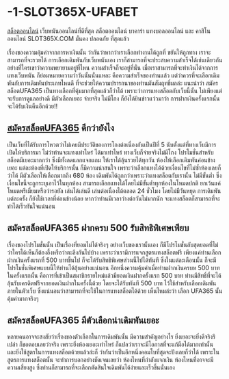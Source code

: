 # -1-SLOT365X-UFABET
<a href="https://slot365x.com">สล็อตออนไลน์</a> เว็บพนันออนไลน์ที่ดีที่สุด สล็อตออนไลน์ บาคาร่า แทงบอลออนไลน์ และ คาสิโนออนไลน์ SLOT365X.COM มั่นคง ปลอดภัย ที่สุดแล้ว

เรื่องของความคุ้มค่าจากการหาเงินนั้น ว่ากันว่าหากว่าเราเลือกทำงานได้ถูกที่ ขยันให้ถูกทาง เราจะสามารถที่จะรวยได้ การเลือกเดิมพันกับเว็บพนันเอง เราก็สามารถที่จะประสบความสำเร็จได้เช่นเดียวกัน อย่างที่ใครเขาว่าความพยายามอยู่ที่ไหน ความสำเร็จก็จะอยู่ที่นั่น เมื่อเราสามารถที่จะทำเงินได้จากการแทงเว็บพนัน ก็ย่อมหมายความว่าวันนั้นนั่นแหละ คือความสำเร็จของท่านแล้ว
แต่ว่าควรที่จะเลือกเดิมพันกับการเดิมพันประเภทไหนดี ที่จะช่วยให้ความปรารถนาของท่านมันสัมฤทธิ์ผลล่ะ แนะนำว่า สมัครสล็อตUFA365 เป็นทางเลือกที่คุ้มมากที่สุดแล้วก็ว่าได้ เพราะว่าการแทงสล็อตกับเว็บนี้นั้น ไม่เพียงแต่จะรับการดูแลอย่างดี มีตัวเลือกเยอะ จ่ายจริง ไม่มีโกง ก็ยังได้ยินข่าวแว่วมาว่า การฝากเงินครั้งแรกนั้น จะได้รับเงินคืนอีกด้วย!!

<H2><a href="https://slot365x.com">สมัครสล็อตUFA365</a> ดีกว่ายังไง</H2>
เป็นเว็บที่ได้รับการโหวตว่าไม่เคยมีประวัติของการโกงต่อเนื่องกันเป็นปีที่ 5 นับตั้งแต่ที่ทางเว็บมีการเปิดให้บริการมา ไม่ว่าท่านจะแทงเท่าไหร่ ได้มาเท่าไหร่ ทางเว็บก็จ่ายจริงไม่มีโกง
โปรโมชั่นสำหรับสล็อตมีเยอะมากกว่า ซึ่งมีทั้งลดแลกแจกแถม ให้เราได้ลุ้นรวยได้ทุกวัน 
ห้องให้เลือกเดิมพันค่อนข้างเยอะ แต่ละห้องที่เปิดให้บริการนั้น ก็มีความน่าสนใจ เพราะว่าเลือกแทงได้ด้วยเงื่อนไขที่ไม่ซ้ำห้องเลยก็ว่าได้ มีตัวเลือกให้เลือกมากถึง 680 ห้อง
เดิมพันได้ถูกกว่าเพราะว่าแทงสล็อตกับเรานั้น ไม่มีขั้นต่ำ ซึ่งเงื่อนไขนี้จะถูกระบุเอาไว้ในทุกห้อง สามารถเลือกแทงได้โดยไม่มีขั้นต่ำทุกห้องในโหมดปกติ ยกเว้นแค่โหมดพรีเมี่ยมหรือว่ารอยัล
เล่นได้เล่นดี เล่นต่อเนื่องได้ตลอด 24 ชั่วโมง โดยไม่มีวันหยุด การเดิมพันแต่ละครั้ง ก็ยังใช้เวลาที่ค่อนข้างน้อย หากว่าท่านมีเวลาว่างต่อวันไม่มากนัก จะแทงสล็อตก็สามารถที่จะทำได้เร็วทันใจแน่นอน

<H2>สมัครสล็อตUFA365 ฝากครบ 500 รับสิทธิพิเศษเพียบ</H2>
เรื่องของโปรโมชั่นนั้น เป็นเรื่องที่ยอมไม่ได้จริงๆ อย่างเว็บของเรานั้นเอง ก็มีโปรโมชั่นลับสุดยอดที่ไม่ว่าใครได้เห็นก็ต้องอึ้งหรือว่าตะลึงกันไปบ้าง เพราะว่าเรามีการแจกสูตรแทงสล็อตฟรี เพียงแค่ท่านเลือกฝากเงินครั้งแรกที่ 500 บาทขึ้นไป ก็จะได้รับสิทธิพิเศษส่วนนี้ไปได้ทันที ซึ่งในแต่ละเดือนนั้น ก็จะมีโปรโมชั่นพิเศษแบบนี้ให้ท่านได้ลุ้นอย่างแน่นอน
อีกหนึ่งความคุ้มค่าเมื่อท่านฝากเงินครบห 500 บาทในครั้งแรกนั้น คือการที่เข้าเป็นสมาชิกรายใหม่แล้วมียอดเงินฝากครั้งแรก 500 บาท ท่านมีสิทธิ์ที่จะได้ลุ้นรับเครดิตฟรีจากยอดเงินฝากในครั้งนี้ด้วย โดยจะได้รับทันที 500 บาท ไว้ใช้สำหรับเลือกเดิมพันภายในตัวเว็บ ซึ่งแน่นอนว่าสามารถที่จะใช้ในการแทงสล็อตได้ด้วย เห็นไหมล่ะว่า เลือก UFA365 นั้น คุ้มค่ามากจริงๆ

<H2>สมัครสล็อตUFA365 มีตัวเลือกน่าเดิมพันเยอะ</H2>
หลายคนอาจจะสงสัยว่าเรื่องของตัวเลือกในการเดิมพันนั้น มีความสำคัญอย่างไร ยิ่งเยอะจะยิ่งดีจริงรึเปล่า ก็ขอตอบเลยว่าจริง เพราะยิ่งห้องเยอะเท่าไหร่ ก็แปลว่าเราจะมีโอกาสที่จะแก้มือได้มากเท่านั้น และยิ่งใช้สูตรในการแทงสล็อตด้วยแล้วล่ะก็ ว่ากันว่าเป็นอีกหนึ่งคอมโบที่สุดจะปังเลยก็ว่าได้ เพราะในสูตรการแทงสล็อตนั้น จะทำการบอกอย่างชัดเจนเลยว่า ห้องไหนที่กำลังแจกเงิน ห้องไหนที่อาจจะมีความเสี่ยงสูง ซึ่งท่านก็สามารถที่จะเลือกตัดสินใจเดิมพันได้ง่ายและเร็วขึ้นนั่นเอง




